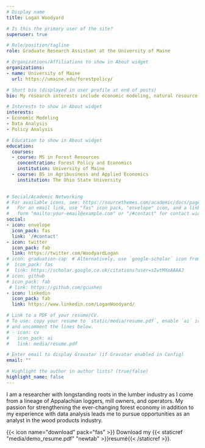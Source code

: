 ```yaml
---
# Display name
title: Logan Woodyard

# Is this the primary user of the site?
superuser: true

# Role/position/tagline
role: Graduate Research Assistant at the University of Maine

# Organizations/Affiliations to show in About widget
organizations:
- name: University of Maine
  url: https://umaine.edu/forestpolicy/

# Short bio (displayed in user profile at end of posts)
bio: My research interests include economic modeling, natural resource management, and forest policy.

# Interests to show in About widget
interests:
- Economic Modeling
- Data Analysis
- Policy Analysis

# Education to show in About widget
education:
  courses:
  - course: MS in Forest Resources
    concentration: Forest Policy and Economics 
    institution: University of Maine
  - course: BS in Agribusiness and Applied Economics
    institution: The Ohio State University
    

# Social/Academic Networking
# For available icons, see: https://sourcethemes.com/academic/docs/page-builder/#icons
#   For an email link, use "fas" icon pack, "envelope" icon, and a link in the
#   form "mailto:your-email@example.com" or "/#contact" for contact widget.
social:
- icon: envelope
  icon_pack: fas
  link: '/#contact'
- icon: twitter
  icon_pack: fab
  link: https://twitter.com/WoodyardLogan
# icon: graduation-cap  # Alternatively, use `google-scholar` icon from `ai` icon pack
#  icon_pack: fas
#  link: https://scholar.google.co.uk/citations?user=sIwtMXoAAAAJ
# icon: github
# icon_pack: fab
 # link: https://github.com/gcushen
- icon: linkedin
  icon_pack: fab
  link: https://www.linkedin.com/LoganWoodyard/

# Link to a PDF of your resume/CV.
# To use: copy your resume to `static/media/resume.pdf`, enable `ai` icons in `params.toml`, 
# and uncomment the lines below.
# - icon: cv
#   icon_pack: ai
#   link: media/resume.pdf

# Enter email to display Gravatar (if Gravatar enabled in Config)
email: ""

# Highlight the author in author lists? (true/false)
highlight_name: false
---
```


I am a researcher with longstanding roots in the lumber industry as I come from a lineage of Appalachian loggers, mill owners, and operators. My passion for strengthening the ever-changing forest economy in addition to my experience with data analysis leads me to pursue opportunities as an analyst in the wood products industry.

{{< icon name="download" pack="fas" >}} Download my {{< staticref "media/demo_resume.pdf" "newtab" >}}resumé{{< /staticref >}}.
